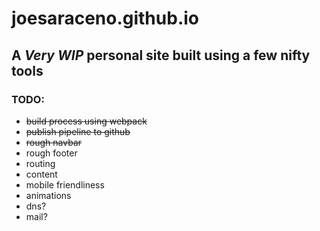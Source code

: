# joesaraceno.github.io

## A *Very WIP* personal site built using a few nifty tools

### TODO:
* ~~build process using webpack~~
* ~~publish pipeline to github~~
* ~~rough navbar~~
* rough footer
* routing
* content
* mobile friendliness
* animations
* dns?
* mail?
